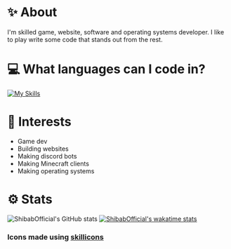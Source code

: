 
# ✨ About
I'm skilled game, website, software and operating systems developer. I like to play write some code that stands out from the rest.
# 💻 What languages can I code in?
 [![My Skills](https://skillicons.dev/icons?i=js,nodejs,html,css,python,java,cs,cpp)]()
<!--# 🌐 Socials-->
# 🔭 Interests
- Game dev
- Building websites
- Making discord bots
- Making Minecraft clients
- Making operating systems
# ⚙ Stats
![ShibabOfficial's GitHub stats](https://github-readme-stats.vercel.app/api?username=ShibabOfficial&show_icons=true&theme=apprentice)
[![ShibabOfficial's wakatime stats](https://github-readme-stats.vercel.app/api/wakatime?username=@ShibabOfficial&show_icons=true&theme=apprentice)]()
### Icons made using [skillicons](https://skillicons.dev)
